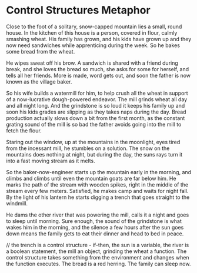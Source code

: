 # Control Structures Metaphor

Close to the foot of a solitary, snow-capped mountain lies a small, round house. In the kitchen of this house is a person, covered in flour, calmly smashing wheat. His family has grown, and his kids have grown up and they now need sandwiches while apprenticing during the week. So he bakes some bread from the wheat.

He wipes sweat off his brow. A sandwich is shared with a friend during break, and she loves the bread so much, she asks for some for herself, and tells all her friends. More is made, word gets out, and soon the father is now known as the village baker.

So his wife builds a watermill for him, to help crush all the wheat in support of a now-lucrative dough-powered endeavor. The mill grinds wheat all day and all night long. And the grindstone is so loud it keeps his family up and soon his kids grades are slipping as they takes naps during the day. Bread production actually slows down a bit from the first month, as the constant grating sound of the mill is so bad the father avoids going into the mill to fetch the flour.

Staring out the window, up at the mountains in the moonlight, eyes tired from the incessant mill, he stumbles on a solution. The snow on the mountains does nothing at night, but during the day, the suns rays turn it into a fast moving stream as it melts.

So the baker-now-engineer starts up the mountain early in the morning, and climbs and climbs until even the mountain goats are far below him. He marks the path of the stream with wooden spikes, right in the middle of the stream every few meters. Satisfied, he makes camp and waits for night fall. By the light of his lantern he starts digging a trench that goes straight to the windmill.

He dams the other river that was powering the mill, calls it a night and goes to sleep until morning. Sure enough, the sound of the grindstone is what wakes him in the morning, and the silence a few hours after the sun goes down means the family gets to eat their dinner and head to bed in peace.

// the trench is a control structure - if-then, the sun is a variable, the river is a boolean statement, the mill an object, grinding the wheat a function. The control structure takes something from the environment and changes when the function executes. The bread is a red herring. The family can sleep now.